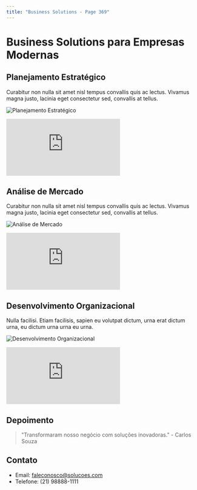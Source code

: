 ```yaml
---
title: "Business Solutions - Page 369"
---
```


# Business Solutions para Empresas Modernas

## Planejamento Estratégico
Curabitur non nulla sit amet nisl tempus convallis quis ac lectus. Vivamus magna justo, lacinia eget consectetur sed, convallis at tellus.

![Planejamento Estratégico](https://source.unsplash.com/800x400/?business,planning,office,3685)
<iframe class="w-full h-64 object-cover rounded-lg shadow-lg my-4" src="https://www.youtube.com/embed/TD7WSLeQtVw" frameborder="0" allowfullscreen></iframe>

## Análise de Mercado
Curabitur non nulla sit amet nisl tempus convallis quis ac lectus. Vivamus magna justo, lacinia eget consectetur sed, convallis at tellus.

![Análise de Mercado](https://source.unsplash.com/800x400/?market,analysis,charts,2164)
<iframe class="w-full h-64 object-cover rounded-lg shadow-lg my-4" src="https://www.youtube.com/embed/ish-2YpEkgM" frameborder="0" allowfullscreen></iframe>

## Desenvolvimento Organizacional
Nulla facilisi. Etiam facilisis, sapien eu volutpat dictum, urna erat dictum urna, eu dictum urna urna eu urna.

![Desenvolvimento Organizacional](https://source.unsplash.com/800x400/?organization,team,success,8548)
<iframe class="w-full h-64 object-cover rounded-lg shadow-lg my-4" src="https://www.youtube.com/embed/IBgrOqOJLFs" frameborder="0" allowfullscreen></iframe>

## Depoimento
> "Transformaram nosso negócio com soluções inovadoras." - Carlos Souza

## Contato
- Email: faleconosco@solucoes.com
- Telefone: (21) 98888-1111

